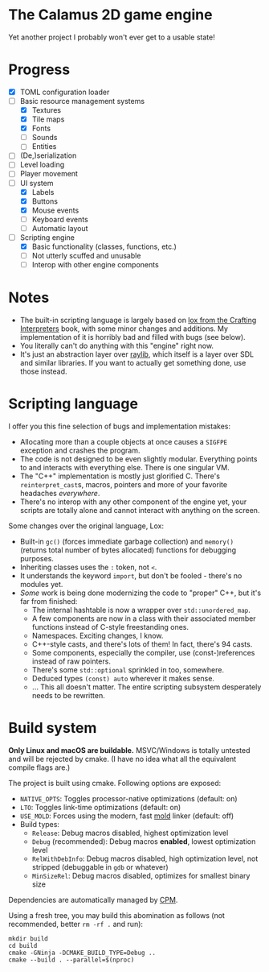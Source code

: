 # The Calamus 2D game engine

Yet another project I probably won't ever get to a usable state!

# Progress

- [x] TOML configuration loader
- [ ] Basic resource management systems
  - [x] Textures
  - [x] Tile maps
  - [x] Fonts
  - [ ] Sounds
  - [ ] Entities
- [ ] (De,)serialization
- [ ] Level loading
- [ ] Player movement
- [ ] UI system
  - [x] Labels
  - [x] Buttons
  - [x] Mouse events
  - [ ] Keyboard events
  - [ ] Automatic layout
- [ ] Scripting engine
  - [x] Basic functionality (classes, functions, etc.)
  - [ ] Not utterly scuffed and unusable
  - [ ] Interop with other engine components

# Notes

- The built-in scripting language is largely based on [lox from the Crafting Interpreters](https://craftinginterpreters.com/) book, with some minor changes and additions.
My implementation of it is horribly bad and filled with bugs (see below).
- You literally can't do anything with this "engine" right now.
- It's just an abstraction layer over [raylib](https://github.com/raysan5/raylib), which itself is a layer over SDL and similar libraries. If you want to actually get something done, use those instead.

# Scripting language

I offer you this fine selection of bugs and implementation mistakes:

- Allocating more than a couple objects at once causes a `SIGFPE` exception and crashes the program.
- The code is not designed to be even slightly modular. Everything points to and interacts with everything else. There is one singular VM.
- The "C++" implementation is mostly just glorified C. There's `reinterpret_cast`s, macros, pointers and more of your favorite headaches _everywhere_.
- There's no interop with any other component of the engine yet, your scripts are totally alone and cannot interact with anything on the screen.

Some changes over the original language, Lox:

- Built-in `gc()` (forces immediate garbage collection) and `memory()` (returns total number of bytes allocated) functions for debugging purposes.
- Inheriting classes uses the `:` token, not `<`.
- It understands the keyword `import`, but don't be fooled - there's no modules yet.
- _Some_ work is being done modernizing the code to "proper" C++, but it's far from finished:
  - The internal hashtable is now a wrapper over `std::unordered_map`.
  - A few components are now in a class with their associated member functions instead of C-style freestanding ones.
  - Namespaces. Exciting changes, I know.
  - C++-style casts, and there's lots of them! In fact, there's 94 casts.
  - Some components, especially the compiler, use (const-)references instead of raw pointers.
  - There's some `std::optional` sprinkled in too, somewhere.
  - Deduced types `(const) auto` wherever it makes sense.
  - ... This all doesn't matter. The entire scripting subsystem desperately needs to be rewritten.

# Build system

**Only Linux and macOS are buildable.** MSVC/Windows is totally untested and will be rejected by cmake. (I have no idea what all the equivalent compile flags are.)

The project is built using cmake. Following options are exposed:

- `NATIVE_OPTS`: Toggles processor-native optimizations (default: on)
- `LTO`: Toggles link-time optimizations (default: on)
- `USE_MOLD`: Forces using the modern, fast [mold](https://github.com/rui314/mold) linker (default: off)
- Build types:
  - `Release`: Debug macros disabled, highest optimization level
  - `Debug` (recommended): Debug macros **enabled**, lowest optimization level
  - `RelWithDebInfo`: Debug macros disabled, high optimization level, not stripped (debuggable in `gdb` or whatever)
  - `MinSizeRel`: Debug macros disabled, optimizes for smallest binary size

Dependencies are automatically managed by [CPM](https://github.com/cpm-cmake/CPM.cmake).

Using a fresh tree, you may build this abomination as follows (not recommended, better `rm -rf .` and run):

```shell
mkdir build
cd build
cmake -GNinja -DCMAKE_BUILD_TYPE=Debug ..
cmake --build . --parallel=$(nproc)
```
